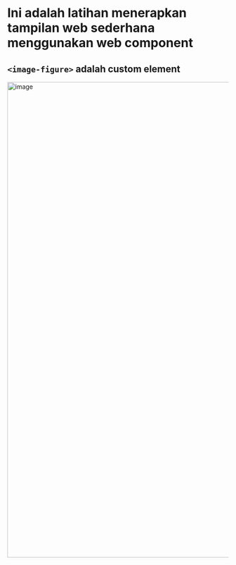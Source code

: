 # Ini adalah latihan menerapkan tampilan web sederhana menggunakan web component

 ## `<image-figure>` adalah custom element
 <img width="1920" height="1080" alt="image" src="https://github.com/user-attachments/assets/6cc65c7c-3166-409c-b481-60ae68b70d71" />
